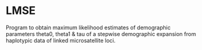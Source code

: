 # LMSE
Program to obtain maximum likelihood estimates of demographic parameters theta0, theta1 &amp; tau of a stepwise demographic expansion from haplotypic data of linked microsatellite loci.
